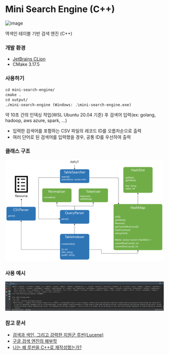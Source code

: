 # Mini Search Engine (C++)

<img src="https://img.shields.io/badge/version-1.0.0-blue.svg" alt="image" />

역색인 테이블 기반 검색 엔진 (C++)

### 개발 환경

* [JetBrains CLion](https://www.jetbrains.com/clion/?fromMenu)
* CMake 3.17.5

### 사용하기

```
cd mini-search-engine/
cmake .
cd output/
./mini-search-engine (Windows: .\mini-search-engine.exe)
```

약 10초 간의 인덱싱 작업(WSL Ubuntu 20.04 기준) 후 검색어 입력(ex: golang, hadoop, aws azure, spark, ...)

* 입력한 검색어를 포함하는 CSV 파일의 레코드 ID를 오름차순으로 출력
* 여러 단어로 된 검색어를 입력했을 경우, 공통 ID를 우선하여 출력

### 클래스 구조

![alt text](resources/arch.PNG)

### 사용 예시

![alt text](resources/example.gif)

### 참고 문서

* [검색과 색인, 그리고 강력한 지원군 루씬(Lucene)](https://blog.naver.com/tmondev/220323614797)
* [구글 검색 엔진의 해부학](http://www.emh.co.kr/content.pl?google_search_engine)
* [나는 왜 루씬을 C++로 재작성했는가?](https://deview.kr/data/deview/2019/presentation/[145]%EB%82%98%EB%8A%94%20%EC%99%9C%20%EB%A3%A8%EC%94%AC%EC%9D%84%20C++%EB%A1%9C%20%EC%9E%AC%EC%9E%91%EC%84%B1%ED%96%88%EB%8A%94%EA%B0%80.pdf)
